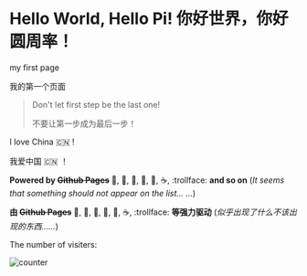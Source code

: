 # Hello World, Hello Pi!  你好世界，你好圆周率！

my first page

我的第一个页面


> Don't let first step be the last one!
> 
> 不要让第一步成为最后一步！


I love China :cn: !

我爱中国 :cn: ！


**Powered by ~~Github Pages~~** 🥧, 🍰, 🧁, 🥮, 🥞, ☕, :trollface: **and so on** (_It seems that something should not appear on the list... ..._)

**由 ~~Github Pages~~** 🥧, 🍰, 🧁, 🥮, 🥞, ☕, :trollface: **等强力驱动** (_似乎出现了什么不该出现的东西……_)


The number of visiters:

![counter](https://count.getloli.com/get/@PiYuanZhouLvFirstPage)
